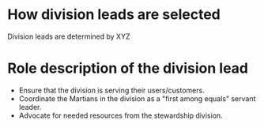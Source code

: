 # How division leads are selected
Division leads are determined by XYZ

# Role description of the division lead
- Ensure that the division is serving their users/customers.
- Coordinate the Martians in the division as a "first among equals" servant leader.
- Advocate for needed resources from the stewardship division.